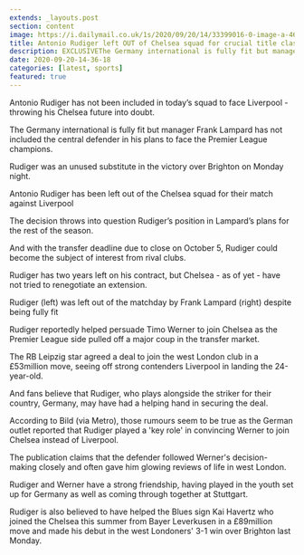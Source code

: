 ```yaml
---
extends: _layouts.post
section: content
image: https://i.dailymail.co.uk/1s/2020/09/20/14/33399016-0-image-a-46_1600607509316.jpg 
title: Antonio Rudiger left OUT of Chelsea squad for crucial title clash against Liverpool 
description: EXCLUSIVEThe Germany international is fully fit but manager Frank Lampard has not included the central defender in his plans to face the Premier League champions. 
date: 2020-09-20-14-36-18 
categories: [latest, sports] 
featured: true 
--- 
```

Antonio Rudiger has not been included in today’s squad to face Liverpool - throwing his Chelsea future into doubt.

The Germany international is fully fit but manager Frank Lampard has not included the central defender in his plans to face the Premier League champions.

Rudiger was an unused substitute in the victory over Brighton on Monday night.

Antonio Rudiger has been left out of the Chelsea squad for their match against Liverpool

The decision throws into question Rudiger’s position in Lampard’s plans for the rest of the season.

And with the transfer deadline due to close on October 5, Rudiger could become the subject of interest from rival clubs.

Rudiger has two years left on his contract, but Chelsea - as of yet - have not tried to renegotiate an extension.

Rudiger (left) was left out of the matchday by Frank Lampard (right) despite being fully fit

Rudiger reportedly helped persuade Timo Werner to join Chelsea as the Premier League side pulled off a major coup in the transfer market. 

The RB Leipzig star agreed a deal to join the west London club in a £53million move, seeing off strong contenders Liverpool in landing the 24-year-old.

And fans believe that Rudiger, who plays alongside the striker for their country, Germany, may have had a helping hand in securing the deal.   

According to Bild (via Metro), those rumours seem to be true as the German outlet reported that Rudiger played a 'key role' in convincing Werner to join Chelsea instead of Liverpool.

The publication claims that the defender followed Werner's decision-making closely and often gave him glowing reviews of life in west London. 

Rudiger and Werner have a strong friendship, having played in the youth set up for Germany as well as coming through together at Stuttgart. 

Rudiger is also believed to have helped the Blues sign Kai Havertz who joined the Chelsea this summer from Bayer Leverkusen in a £89million move and made his debut in the west Londoners' 3-1 win over Brighton last Monday. 


